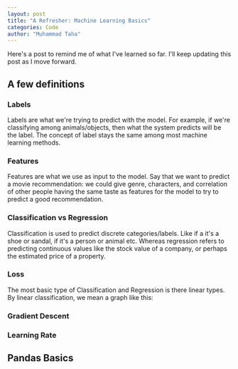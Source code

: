 ```yaml
---
layout: post
title: "A Refresher: Machine Learning Basics"
categories: Code
author: "Muhammad Taha"
---
```


Here's a post to remind me of what I've learned so far. I'll keep updating this post as I move forward.

## A few definitions
### Labels
Labels are what we're trying to predict with the model. For example, if we're classifying among animals/objects, then what the system predicts will be the label.
The concept of label stays the same among most machine learning methods.

### Features
Features are what we use as input to the model. 
Say that we want to predict a movie recommendation: we could give genre, characters, and correlation of other people having the same taste as features for the model to try to predict a good recommendation.

### Classification vs Regression
Classification is used to predict discrete categories/labels. Like if a it's a shoe or sandal, if it's a person or animal etc. Whereas regression refers to predicting continuous values like the stock value of a company, or perhaps the estimated price of a property.

### Loss
The most basic type of Classification and Regression is there linear types.
By linear classification, we mean a graph like this:  
### Gradient Descent

### Learning Rate

## Pandas Basics
